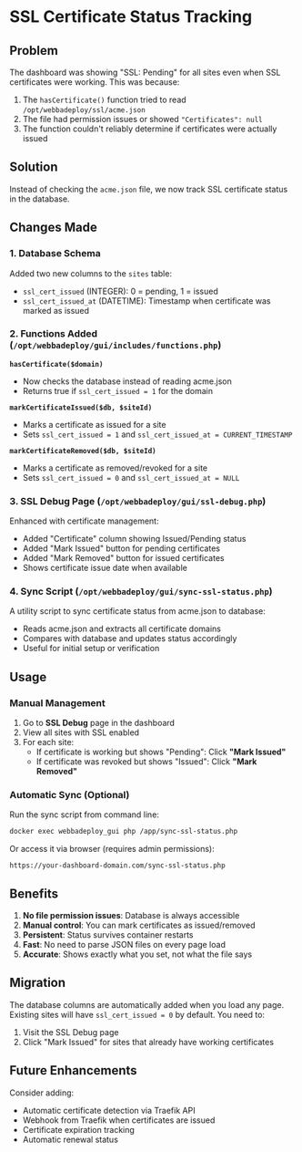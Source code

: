 # SSL Certificate Status Tracking

## Problem
The dashboard was showing "SSL: Pending" for all sites even when SSL certificates were working. This was because:
1. The `hasCertificate()` function tried to read `/opt/webbadeploy/ssl/acme.json`
2. The file had permission issues or showed `"Certificates": null`
3. The function couldn't reliably determine if certificates were actually issued

## Solution
Instead of checking the `acme.json` file, we now track SSL certificate status in the database.

## Changes Made

### 1. Database Schema
Added two new columns to the `sites` table:
- `ssl_cert_issued` (INTEGER): 0 = pending, 1 = issued
- `ssl_cert_issued_at` (DATETIME): Timestamp when certificate was marked as issued

### 2. Functions Added (`/opt/webbadeploy/gui/includes/functions.php`)

**`hasCertificate($domain)`**
- Now checks the database instead of reading acme.json
- Returns true if `ssl_cert_issued = 1` for the domain

**`markCertificateIssued($db, $siteId)`**
- Marks a certificate as issued for a site
- Sets `ssl_cert_issued = 1` and `ssl_cert_issued_at = CURRENT_TIMESTAMP`

**`markCertificateRemoved($db, $siteId)`**
- Marks a certificate as removed/revoked for a site
- Sets `ssl_cert_issued = 0` and `ssl_cert_issued_at = NULL`

### 3. SSL Debug Page (`/opt/webbadeploy/gui/ssl-debug.php`)
Enhanced with certificate management:
- Added "Certificate" column showing Issued/Pending status
- Added "Mark Issued" button for pending certificates
- Added "Mark Removed" button for issued certificates
- Shows certificate issue date when available

### 4. Sync Script (`/opt/webbadeploy/gui/sync-ssl-status.php`)
A utility script to sync certificate status from acme.json to database:
- Reads acme.json and extracts all certificate domains
- Compares with database and updates status accordingly
- Useful for initial setup or verification

## Usage

### Manual Management
1. Go to **SSL Debug** page in the dashboard
2. View all sites with SSL enabled
3. For each site:
   - If certificate is working but shows "Pending": Click **"Mark Issued"**
   - If certificate was revoked but shows "Issued": Click **"Mark Removed"**

### Automatic Sync (Optional)
Run the sync script from command line:
```bash
docker exec webbadeploy_gui php /app/sync-ssl-status.php
```

Or access it via browser (requires admin permissions):
```
https://your-dashboard-domain.com/sync-ssl-status.php
```

## Benefits
1. **No file permission issues**: Database is always accessible
2. **Manual control**: You can mark certificates as issued/removed
3. **Persistent**: Status survives container restarts
4. **Fast**: No need to parse JSON files on every page load
5. **Accurate**: Shows exactly what you set, not what the file says

## Migration
The database columns are automatically added when you load any page. Existing sites will have `ssl_cert_issued = 0` by default. You need to:
1. Visit the SSL Debug page
2. Click "Mark Issued" for sites that already have working certificates

## Future Enhancements
Consider adding:
- Automatic certificate detection via Traefik API
- Webhook from Traefik when certificates are issued
- Certificate expiration tracking
- Automatic renewal status

